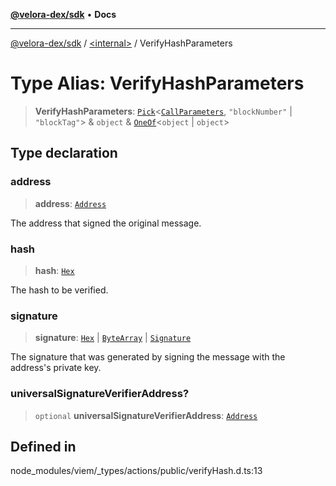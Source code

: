 [**@velora-dex/sdk**](../../README.md) • **Docs**

***

[@velora-dex/sdk](../../globals.md) / [\<internal\>](../README.md) / VerifyHashParameters

# Type Alias: VerifyHashParameters

> **VerifyHashParameters**: [`Pick`](Pick.md)\<[`CallParameters`](CallParameters.md), `"blockNumber"` \| `"blockTag"`\> & `object` & [`OneOf`](OneOf.md)\<`object` \| `object`\>

## Type declaration

### address

> **address**: [`Address`](Address.md)

The address that signed the original message.

### hash

> **hash**: [`Hex`](Hex.md)

The hash to be verified.

### signature

> **signature**: [`Hex`](Hex.md) \| [`ByteArray`](ByteArray.md) \| [`Signature`](Signature.md)

The signature that was generated by signing the message with the address's private key.

### universalSignatureVerifierAddress?

> `optional` **universalSignatureVerifierAddress**: [`Address`](Address.md)

## Defined in

node\_modules/viem/\_types/actions/public/verifyHash.d.ts:13

